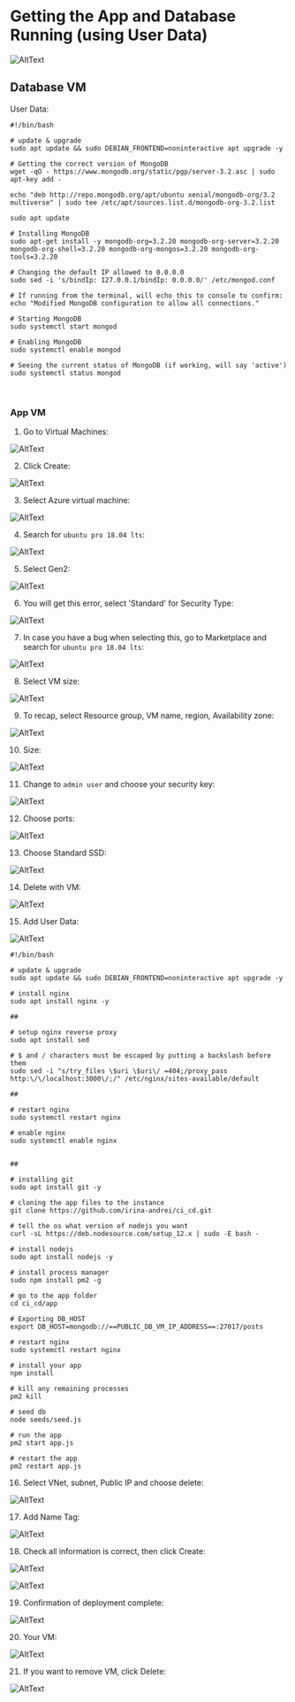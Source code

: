 
# Getting the App and Database Running (using User Data)

![AltText](Images/2tier_diagram_azure.png)

## Database VM

User Data: 

```shell
#!/bin/bash

# update & upgrade
sudo apt update && sudo DEBIAN_FRONTEND=noninteractive apt upgrade -y

# Getting the correct version of MongoDB
wget -qO - https://www.mongodb.org/static/pgp/server-3.2.asc | sudo apt-key add -

echo "deb http://repo.mongodb.org/apt/ubuntu xenial/mongodb-org/3.2 multiverse" | sudo tee /etc/apt/sources.list.d/mongodb-org-3.2.list

sudo apt update

# Installing MongoDB
sudo apt-get install -y mongodb-org=3.2.20 mongodb-org-server=3.2.20 mongodb-org-shell=3.2.20 mongodb-org-mongos=3.2.20 mongodb-org-tools=3.2.20

# Changing the default IP allowed to 0.0.0.0
sudo sed -i 's/bindIp: 127.0.0.1/bindIp: 0.0.0.0/' /etc/mongod.conf

# If running from the terminal, will echo this to console to confirm:
echo "Modified MongoDB configuration to allow all connections."

# Starting MongoDB
sudo systemctl start mongod

# Enabling MongoDB
sudo systemctl enable mongod

# Seeing the current status of MongoDB (if working, will say 'active')
sudo systemctl status mongod
```

<br>

### App VM

1. Go to Virtual Machines:

![AltText](Images/a14.png)

2. Click Create:

![AltText](Images/a15.png)

3. Select Azure virtual machine:

![AltText](Images/a16.png)

4. Search for `ubuntu pro 18.04 lts`:

![AltText](Images/a17.png)

5. Select Gen2:

![AltText](Images/a18.png)

6. You will get this error, select 'Standard' for Security Type:

![AltText](Images/a19.png)

7. In case you have a bug when selecting this, go to Marketplace and search for `ubuntu pro 18.04 lts`:

![AltText](Images/a20_in_case_of_bug.png)

8. Select VM size:

![AltText](Images/a21.png)

9. To recap, select Resource group, VM name, region, Availability zone:

![AltText](Images/a23.png)

10. Size:

![AltText](Images/a24.png)

11. Change to `admin user` and choose your security key:

![AltText](Images/a25.png)

12. Choose ports: 

![AltText](Images/a26.png)

13. Choose Standard SSD:

![AltText](Images/a27.png)

14. Delete with VM:

![AltText](Images/a27_2.png)

15. Add User Data:

![AltText](Images/a36_user_data.png)

```shell
#!/bin/bash

# update & upgrade
sudo apt update && sudo DEBIAN_FRONTEND=noninteractive apt upgrade -y

# install nginx
sudo apt install nginx -y

##

# setup nginx reverse proxy
sudo apt install sed

# $ and / characters must be escaped by putting a backslash before them
sudo sed -i "s/try_files \$uri \$uri\/ =404;/proxy_pass http:\/\/localhost:3000\/;/" /etc/nginx/sites-available/default

##

# restart nginx 
sudo systemctl restart nginx

# enable nginx
sudo systemctl enable nginx


##

# installing git
sudo apt install git -y

# cloning the app files to the instance
git clone https://github.com/irina-andrei/ci_cd.git

# tell the os what version of nodejs you want
curl -sL https://deb.nodesource.com/setup_12.x | sudo -E bash -

# install nodejs
sudo apt install nodejs -y

# install process manager
sudo npm install pm2 -g

# go to the app folder
cd ci_cd/app

# Exporting DB_HOST
export DB_HOST=mongodb://==PUBLIC_DB_VM_IP_ADDRESS==:27017/posts

# restart nginx
sudo systemctl restart nginx

# install your app
npm install

# kill any remaining processes
pm2 kill

# seed db
node seeds/seed.js

# run the app
pm2 start app.js

# restart the app
pm2 restart app.js
```

16. Select VNet, subnet, Public IP and choose delete:

![AltText](Images/a28.png)

17. Add Name Tag:

![AltText](Images/a30.png)

18. Check all information is correct, then click Create:

![AltText](Images/a31.png)

![AltText](Images/a32.png)

19. Confirmation of deployment complete:

![AltText](Images/a33.png)

20. Your VM:

![AltText](Images/a34.png)

21. If you want to remove VM, click Delete:

![AltText](Images/a35.png)


<br>